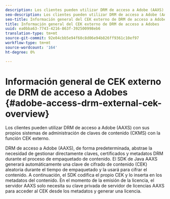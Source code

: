 ```yaml
---
description: Los clientes pueden utilizar DRM de acceso a Adobe (AAXS) con sus propios sistemas de administración de claves de contenido (CKMS) con la función CEK externo.
seo-description: Los clientes pueden utilizar DRM de acceso a Adobe (AAXS) con sus propios sistemas de administración de claves de contenido (CKMS) con la función CEK externo.
seo-title: Información general del CEK externo de DRM de acceso a Adobes
title: Información general del CEK externo de DRM de acceso a Adobes
uuid: ea0bba63-7743-4216-863f-392500998eb6
translation-type: tm+mt
source-git-commit: 92e04cbb5e94f60c8d06e94b826ff9361c10ef97
workflow-type: tm+mt
source-wordcount: '164'
ht-degree: 0%

---
```



# Información general de CEK externo de DRM de acceso a Adobes {#adobe-access-drm-external-cek-overview}

Los clientes pueden utilizar DRM de acceso a Adobe (AAXS) con sus propios sistemas de administración de claves de contenido (CKMS) con la función CEK externo.

DRM de acceso a Adobe (AAXS), de forma predeterminada, abstrae la necesidad de gestionar directamente claves, certificados y metadatos DRM durante el proceso de empaquetado de contenido. El SDK de Java AAXS generará automáticamente una clave de cifrado de contenido (CEK) aleatoria durante el tiempo de empaquetado y la usará para cifrar el contenido. A continuación, el SDK codifica el propio CEK y lo inserta en los metadatos del contenido. En el momento de la emisión de la licencia, el servidor AAXS solo necesita su clave privada de servidor de licencias AAXS para acceder al CEK desde los metadatos y generar una licencia.
